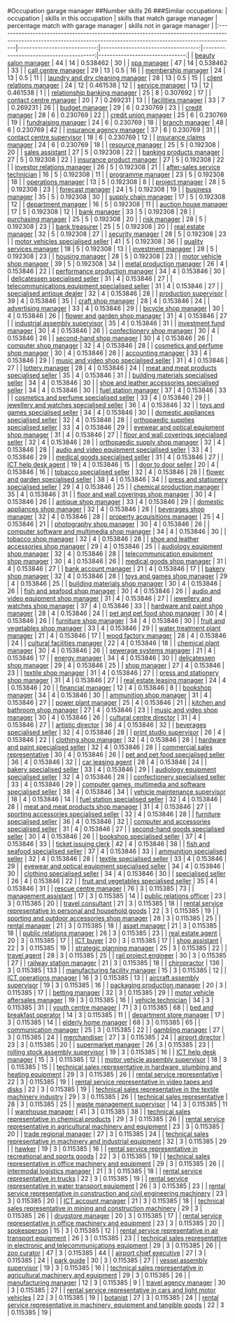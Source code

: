 #Occupation garage manager
##Number skills 26
###Similar occupations:
| occupation                                                                                                                                                        |   skills in this occupation |   skills that match garage manager |   percentage match with garage manager |   skills not in garage manager |
|:------------------------------------------------------------------------------------------------------------------------------------------------------------------|----------------------------:|-----------------------------------:|---------------------------------------:|-------------------------------:|
| [beauty salon manager](beauty_salon_manager.md)                                                                                                                   |                          44 |                                 14 |                               0.538462 |                             30 |
| [spa manager](spa_manager.md)                                                                                                                                     |                          47 |                                 14 |                               0.538462 |                             33 |
| [call centre manager](call_centre_manager.md)                                                                                                                     |                          29 |                                 13 |                               0.5      |                             16 |
| [membership manager](membership_manager.md)                                                                                                                       |                          24 |                                 13 |                               0.5      |                             11 |
| [laundry and dry cleaning manager](laundry_and_dry_cleaning_manager.md)                                                                                           |                          28 |                                 13 |                               0.5      |                             15 |
| [client relations manager](client_relations_manager.md)                                                                                                           |                          24 |                                 12 |                               0.461538 |                             12 |
| [service manager](service_manager.md)                                                                                                                             |                          13 |                                 12 |                               0.461538 |                              1 |
| [relationship banking manager](relationship_banking_manager.md)                                                                                                   |                          25 |                                  8 |                               0.307692 |                             17 |
| [contact centre manager](contact_centre_manager.md)                                                                                                               |                          20 |                                  7 |                               0.269231 |                             13 |
| [facilities manager](facilities_manager.md)                                                                                                                       |                          33 |                                  7 |                               0.269231 |                             26 |
| [budget manager](budget_manager.md)                                                                                                                               |                          29 |                                  6 |                               0.230769 |                             23 |
| [credit manager](credit_manager.md)                                                                                                                               |                          28 |                                  6 |                               0.230769 |                             22 |
| [credit union manager](credit_union_manager.md)                                                                                                                   |                          25 |                                  6 |                               0.230769 |                             19 |
| [fundraising manager](fundraising_manager.md)                                                                                                                     |                          24 |                                  6 |                               0.230769 |                             18 |
| [branch manager](branch_manager.md)                                                                                                                               |                          48 |                                  6 |                               0.230769 |                             42 |
| [insurance agency manager](insurance_agency_manager.md)                                                                                                           |                          37 |                                  6 |                               0.230769 |                             31 |
| [contact centre supervisor](contact_centre_supervisor.md)                                                                                                         |                          18 |                                  6 |                               0.230769 |                             12 |
| [insurance claims manager](insurance_claims_manager.md)                                                                                                           |                          24 |                                  6 |                               0.230769 |                             18 |
| [resource manager](resource_manager.md)                                                                                                                           |                          25 |                                  5 |                               0.192308 |                             20 |
| [sales assistant](sales_assistant.md)                                                                                                                             |                          27 |                                  5 |                               0.192308 |                             22 |
| [banking products manager](banking_products_manager.md)                                                                                                           |                          27 |                                  5 |                               0.192308 |                             22 |
| [insurance product manager](insurance_product_manager.md)                                                                                                         |                          27 |                                  5 |                               0.192308 |                             22 |
| [investor relations manager](investor_relations_manager.md)                                                                                                       |                          26 |                                  5 |                               0.192308 |                             21 |
| [after-sales service technician](after-sales_service_technician.md)                                                                                               |                          16 |                                  5 |                               0.192308 |                             11 |
| [programme manager](programme_manager.md)                                                                                                                         |                          23 |                                  5 |                               0.192308 |                             18 |
| [operations manager](operations_manager.md)                                                                                                                       |                          13 |                                  5 |                               0.192308 |                              8 |
| [project manager](project_manager.md)                                                                                                                             |                          28 |                                  5 |                               0.192308 |                             23 |
| [forecast manager](forecast_manager.md)                                                                                                                           |                          24 |                                  5 |                               0.192308 |                             19 |
| [business manager](business_manager.md)                                                                                                                           |                          35 |                                  5 |                               0.192308 |                             30 |
| [supply chain manager](supply_chain_manager.md)                                                                                                                   |                          17 |                                  5 |                               0.192308 |                             12 |
| [department manager](department_manager.md)                                                                                                                       |                          16 |                                  5 |                               0.192308 |                             11 |
| [auction house manager](auction_house_manager.md)                                                                                                                 |                          17 |                                  5 |                               0.192308 |                             12 |
| [bank manager](bank_manager.md)                                                                                                                                   |                          33 |                                  5 |                               0.192308 |                             28 |
| [purchasing manager](purchasing_manager.md)                                                                                                                       |                          25 |                                  5 |                               0.192308 |                             20 |
| [risk manager](risk_manager.md)                                                                                                                                   |                          28 |                                  5 |                               0.192308 |                             23 |
| [bank treasurer](bank_treasurer.md)                                                                                                                               |                          25 |                                  5 |                               0.192308 |                             20 |
| [real estate manager](real_estate_manager.md)                                                                                                                     |                          32 |                                  5 |                               0.192308 |                             27 |
| [security manager](security_manager.md)                                                                                                                           |                          28 |                                  5 |                               0.192308 |                             23 |
| [motor vehicles specialised seller](motor_vehicles_specialised_seller.md)                                                                                         |                          41 |                                  5 |                               0.192308 |                             36 |
| [quality services manager](quality_services_manager.md)                                                                                                           |                          18 |                                  5 |                               0.192308 |                             13 |
| [investment manager](investment_manager.md)                                                                                                                       |                          28 |                                  5 |                               0.192308 |                             23 |
| [housing manager](housing_manager.md)                                                                                                                             |                          28 |                                  5 |                               0.192308 |                             23 |
| [motor vehicle shop manager](motor_vehicle_shop_manager.md)                                                                                                       |                          39 |                                  5 |                               0.192308 |                             34 |
| [metal production manager](metal_production_manager.md)                                                                                                           |                          26 |                                  4 |                               0.153846 |                             22 |
| [performance production manager](performance_production_manager.md)                                                                                               |                          34 |                                  4 |                               0.153846 |                             30 |
| [delicatessen specialised seller](delicatessen_specialised_seller.md)                                                                                             |                          31 |                                  4 |                               0.153846 |                             27 |
| [telecommunications equipment specialised seller](telecommunications_equipment_specialised_seller.md)                                                             |                          31 |                                  4 |                               0.153846 |                             27 |
| [specialised antique dealer](specialised_antique_dealer.md)                                                                                                       |                          32 |                                  4 |                               0.153846 |                             28 |
| [production supervisor](production_supervisor.md)                                                                                                                 |                          39 |                                  4 |                               0.153846 |                             35 |
| [craft shop manager](craft_shop_manager.md)                                                                                                                       |                          28 |                                  4 |                               0.153846 |                             24 |
| [advertising manager](advertising_manager.md)                                                                                                                     |                          33 |                                  4 |                               0.153846 |                             29 |
| [bicycle shop manager](bicycle_shop_manager.md)                                                                                                                   |                          30 |                                  4 |                               0.153846 |                             26 |
| [flower and garden shop manager](flower_and_garden_shop_manager.md)                                                                                               |                          31 |                                  4 |                               0.153846 |                             27 |
| [industrial assembly supervisor](industrial_assembly_supervisor.md)                                                                                               |                          35 |                                  4 |                               0.153846 |                             31 |
| [investment fund manager](investment_fund_manager.md)                                                                                                             |                          30 |                                  4 |                               0.153846 |                             26 |
| [confectionery shop manager](confectionery_shop_manager.md)                                                                                                       |                          30 |                                  4 |                               0.153846 |                             26 |
| [second-hand shop manager](second-hand_shop_manager.md)                                                                                                           |                          30 |                                  4 |                               0.153846 |                             26 |
| [computer shop manager](computer_shop_manager.md)                                                                                                                 |                          32 |                                  4 |                               0.153846 |                             28 |
| [cosmetics and perfume shop manager](cosmetics_and_perfume_shop_manager.md)                                                                                       |                          30 |                                  4 |                               0.153846 |                             26 |
| [accounting manager](accounting_manager.md)                                                                                                                       |                          33 |                                  4 |                               0.153846 |                             29 |
| [music and video shop specialised seller](music_and_video_shop_specialised_seller.md)                                                                             |                          31 |                                  4 |                               0.153846 |                             27 |
| [lottery manager](lottery_manager.md)                                                                                                                             |                          28 |                                  4 |                               0.153846 |                             24 |
| [meat and meat products specialised seller](meat_and_meat_products_specialised_seller.md)                                                                         |                          35 |                                  4 |                               0.153846 |                             31 |
| [building materials specialised seller](building_materials_specialised_seller.md)                                                                                 |                          34 |                                  4 |                               0.153846 |                             30 |
| [shoe and leather accessories specialised seller](shoe_and_leather_accessories_specialised_seller.md)                                                             |                          34 |                                  4 |                               0.153846 |                             30 |
| [fuel station manager](fuel_station_manager.md)                                                                                                                   |                          37 |                                  4 |                               0.153846 |                             33 |
| [cosmetics and perfume specialised seller](cosmetics_and_perfume_specialised_seller.md)                                                                           |                          33 |                                  4 |                               0.153846 |                             29 |
| [jewellery and watches specialised seller](jewellery_and_watches_specialised_seller.md)                                                                           |                          36 |                                  4 |                               0.153846 |                             32 |
| [toys and games specialised seller](toys_and_games_specialised_seller.md)                                                                                         |                          34 |                                  4 |                               0.153846 |                             30 |
| [domestic appliances specialised seller](domestic_appliances_specialised_seller.md)                                                                               |                          32 |                                  4 |                               0.153846 |                             28 |
| [orthopaedic supplies specialised seller](orthopaedic_supplies_specialised_seller.md)                                                                             |                          33 |                                  4 |                               0.153846 |                             29 |
| [eyewear and optical equipment shop manager](eyewear_and_optical_equipment_shop_manager.md)                                                                       |                          31 |                                  4 |                               0.153846 |                             27 |
| [floor and wall coverings specialised seller](floor_and_wall_coverings_specialised_seller.md)                                                                     |                          32 |                                  4 |                               0.153846 |                             28 |
| [orthopaedic supply shop manager](orthopaedic_supply_shop_manager.md)                                                                                             |                          32 |                                  4 |                               0.153846 |                             28 |
| [audio and video equipment specialised seller](audio_and_video_equipment_specialised_seller.md)                                                                   |                          33 |                                  4 |                               0.153846 |                             29 |
| [medical goods specialised seller](medical_goods_specialised_seller.md)                                                                                           |                          31 |                                  4 |                               0.153846 |                             27 |
| [ICT help desk agent](ICT_help_desk_agent.md)                                                                                                                     |                          19 |                                  4 |                               0.153846 |                             15 |
| [door to door seller](door_to_door_seller.md)                                                                                                                     |                          20 |                                  4 |                               0.153846 |                             16 |
| [tobacco specialised seller](tobacco_specialised_seller.md)                                                                                                       |                          32 |                                  4 |                               0.153846 |                             28 |
| [flower and garden specialised seller](flower_and_garden_specialised_seller.md)                                                                                   |                          38 |                                  4 |                               0.153846 |                             34 |
| [press and stationery specialised seller](press_and_stationery_specialised_seller.md)                                                                             |                          29 |                                  4 |                               0.153846 |                             25 |
| [chemical production manager](chemical_production_manager.md)                                                                                                     |                          35 |                                  4 |                               0.153846 |                             31 |
| [floor and wall coverings shop manager](floor_and_wall_coverings_shop_manager.md)                                                                                 |                          30 |                                  4 |                               0.153846 |                             26 |
| [antique shop manager](antique_shop_manager.md)                                                                                                                   |                          33 |                                  4 |                               0.153846 |                             29 |
| [domestic appliances shop manager](domestic_appliances_shop_manager.md)                                                                                           |                          32 |                                  4 |                               0.153846 |                             28 |
| [beverages shop manager](beverages_shop_manager.md)                                                                                                               |                          32 |                                  4 |                               0.153846 |                             28 |
| [property acquisitions manager](property_acquisitions_manager.md)                                                                                                 |                          25 |                                  4 |                               0.153846 |                             21 |
| [photography shop manager](photography_shop_manager.md)                                                                                                           |                          30 |                                  4 |                               0.153846 |                             26 |
| [computer software and multimedia shop manager](computer_software_and_multimedia_shop_manager.md)                                                                 |                          34 |                                  4 |                               0.153846 |                             30 |
| [tobacco shop manager](tobacco_shop_manager.md)                                                                                                                   |                          32 |                                  4 |                               0.153846 |                             28 |
| [shoe and leather accessories shop manager](shoe_and_leather_accessories_shop_manager.md)                                                                         |                          29 |                                  4 |                               0.153846 |                             25 |
| [audiology equipment shop manager](audiology_equipment_shop_manager.md)                                                                                           |                          32 |                                  4 |                               0.153846 |                             28 |
| [telecommunication equipment shop manager](telecommunication_equipment_shop_manager.md)                                                                           |                          30 |                                  4 |                               0.153846 |                             26 |
| [medical goods shop manager](medical_goods_shop_manager.md)                                                                                                       |                          31 |                                  4 |                               0.153846 |                             27 |
| [bank account manager](bank_account_manager.md)                                                                                                                   |                          21 |                                  4 |                               0.153846 |                             17 |
| [bakery shop manager](bakery_shop_manager.md)                                                                                                                     |                          32 |                                  4 |                               0.153846 |                             28 |
| [toys and games shop manager](toys_and_games_shop_manager.md)                                                                                                     |                          29 |                                  4 |                               0.153846 |                             25 |
| [building materials shop manager](building_materials_shop_manager.md)                                                                                             |                          30 |                                  4 |                               0.153846 |                             26 |
| [fish and seafood shop manager](fish_and_seafood_shop_manager.md)                                                                                                 |                          30 |                                  4 |                               0.153846 |                             26 |
| [audio and video equipment shop manager](audio_and_video_equipment_shop_manager.md)                                                                               |                          31 |                                  4 |                               0.153846 |                             27 |
| [jewellery and watches shop manager](jewellery_and_watches_shop_manager.md)                                                                                       |                          37 |                                  4 |                               0.153846 |                             33 |
| [hardware and paint shop manager](hardware_and_paint_shop_manager.md)                                                                                             |                          28 |                                  4 |                               0.153846 |                             24 |
| [pet and pet food shop manager](pet_and_pet_food_shop_manager.md)                                                                                                 |                          30 |                                  4 |                               0.153846 |                             26 |
| [furniture shop manager](furniture_shop_manager.md)                                                                                                               |                          34 |                                  4 |                               0.153846 |                             30 |
| [fruit and vegetables shop manager](fruit_and_vegetables_shop_manager.md)                                                                                         |                          33 |                                  4 |                               0.153846 |                             29 |
| [water treatment plant manager](water_treatment_plant_manager.md)                                                                                                 |                          21 |                                  4 |                               0.153846 |                             17 |
| [wood factory manager](wood_factory_manager.md)                                                                                                                   |                          28 |                                  4 |                               0.153846 |                             24 |
| [cultural facilities manager](cultural_facilities_manager.md)                                                                                                     |                          22 |                                  4 |                               0.153846 |                             18 |
| [chemical plant manager](chemical_plant_manager.md)                                                                                                               |                          30 |                                  4 |                               0.153846 |                             26 |
| [sewerage systems manager](sewerage_systems_manager.md)                                                                                                           |                          21 |                                  4 |                               0.153846 |                             17 |
| [energy manager](energy_manager.md)                                                                                                                               |                          34 |                                  4 |                               0.153846 |                             30 |
| [delicatessen shop manager](delicatessen_shop_manager.md)                                                                                                         |                          29 |                                  4 |                               0.153846 |                             25 |
| [shop manager](shop_manager.md)                                                                                                                                   |                          27 |                                  4 |                               0.153846 |                             23 |
| [textile shop manager](textile_shop_manager.md)                                                                                                                   |                          31 |                                  4 |                               0.153846 |                             27 |
| [press and stationery shop manager](press_and_stationery_shop_manager.md)                                                                                         |                          31 |                                  4 |                               0.153846 |                             27 |
| [real estate leasing manager](real_estate_leasing_manager.md)                                                                                                     |                          24 |                                  4 |                               0.153846 |                             20 |
| [financial manager](financial_manager.md)                                                                                                                         |                          12 |                                  4 |                               0.153846 |                              8 |
| [bookshop manager](bookshop_manager.md)                                                                                                                           |                          34 |                                  4 |                               0.153846 |                             30 |
| [ammunition shop manager](ammunition_shop_manager.md)                                                                                                             |                          31 |                                  4 |                               0.153846 |                             27 |
| [power plant manager](power_plant_manager.md)                                                                                                                     |                          25 |                                  4 |                               0.153846 |                             21 |
| [kitchen and bathroom shop manager](kitchen_and_bathroom_shop_manager.md)                                                                                         |                          27 |                                  4 |                               0.153846 |                             23 |
| [music and video shop manager](music_and_video_shop_manager.md)                                                                                                   |                          30 |                                  4 |                               0.153846 |                             26 |
| [cultural centre director](cultural_centre_director.md)                                                                                                           |                          31 |                                  4 |                               0.153846 |                             27 |
| [artistic director](artistic_director.md)                                                                                                                         |                          36 |                                  4 |                               0.153846 |                             32 |
| [beverages specialised seller](beverages_specialised_seller.md)                                                                                                   |                          32 |                                  4 |                               0.153846 |                             28 |
| [print studio supervisor](print_studio_supervisor.md)                                                                                                             |                          26 |                                  4 |                               0.153846 |                             22 |
| [clothing shop manager](clothing_shop_manager.md)                                                                                                                 |                          32 |                                  4 |                               0.153846 |                             28 |
| [hardware and paint specialised seller](hardware_and_paint_specialised_seller.md)                                                                                 |                          32 |                                  4 |                               0.153846 |                             28 |
| [commercial sales representative](commercial_sales_representative.md)                                                                                             |                          30 |                                  4 |                               0.153846 |                             26 |
| [pet and pet food specialised seller](pet_and_pet_food_specialised_seller.md)                                                                                     |                          36 |                                  4 |                               0.153846 |                             32 |
| [car leasing agent](car_leasing_agent.md)                                                                                                                         |                          28 |                                  4 |                               0.153846 |                             24 |
| [bakery specialised seller](bakery_specialised_seller.md)                                                                                                         |                          33 |                                  4 |                               0.153846 |                             29 |
| [audiology equipment specialised seller](audiology_equipment_specialised_seller.md)                                                                               |                          32 |                                  4 |                               0.153846 |                             28 |
| [confectionery specialised seller](confectionery_specialised_seller.md)                                                                                           |                          33 |                                  4 |                               0.153846 |                             29 |
| [computer games, multimedia and software specialised seller](computer_games,_multimedia_and_software_specialised_seller.md)                                       |                          38 |                                  4 |                               0.153846 |                             34 |
| [vehicle maintenance supervisor](vehicle_maintenance_supervisor.md)                                                                                               |                          18 |                                  4 |                               0.153846 |                             14 |
| [fuel station specialised seller](fuel_station_specialised_seller.md)                                                                                             |                          32 |                                  4 |                               0.153846 |                             28 |
| [meat and meat products shop manager](meat_and_meat_products_shop_manager.md)                                                                                     |                          31 |                                  4 |                               0.153846 |                             27 |
| [sporting accessories specialised seller](sporting_accessories_specialised_seller.md)                                                                             |                          32 |                                  4 |                               0.153846 |                             28 |
| [furniture specialised seller](furniture_specialised_seller.md)                                                                                                   |                          36 |                                  4 |                               0.153846 |                             32 |
| [computer and accessories specialised seller](computer_and_accessories_specialised_seller.md)                                                                     |                          31 |                                  4 |                               0.153846 |                             27 |
| [second-hand goods specialised seller](second-hand_goods_specialised_seller.md)                                                                                   |                          30 |                                  4 |                               0.153846 |                             26 |
| [bookshop specialised seller](bookshop_specialised_seller.md)                                                                                                     |                          37 |                                  4 |                               0.153846 |                             33 |
| [ticket issuing clerk](ticket_issuing_clerk.md)                                                                                                                   |                          42 |                                  4 |                               0.153846 |                             38 |
| [fish and seafood specialised seller](fish_and_seafood_specialised_seller.md)                                                                                     |                          37 |                                  4 |                               0.153846 |                             33 |
| [ammunition specialised seller](ammunition_specialised_seller.md)                                                                                                 |                          32 |                                  4 |                               0.153846 |                             28 |
| [textile specialised seller](textile_specialised_seller.md)                                                                                                       |                          33 |                                  4 |                               0.153846 |                             29 |
| [eyewear and optical equipment specialised seller](eyewear_and_optical_equipment_specialised_seller.md)                                                           |                          34 |                                  4 |                               0.153846 |                             30 |
| [clothing specialised seller](clothing_specialised_seller.md)                                                                                                     |                          34 |                                  4 |                               0.153846 |                             30 |
| [specialised seller](specialised_seller.md)                                                                                                                       |                          26 |                                  4 |                               0.153846 |                             22 |
| [fruit and vegetables specialised seller](fruit_and_vegetables_specialised_seller.md)                                                                             |                          35 |                                  4 |                               0.153846 |                             31 |
| [rescue centre manager](rescue_centre_manager.md)                                                                                                                 |                          76 |                                  3 |                               0.115385 |                             73 |
| [management assistant](management_assistant.md)                                                                                                                   |                          17 |                                  3 |                               0.115385 |                             14 |
| [public relations officer](public_relations_officer.md)                                                                                                           |                          23 |                                  3 |                               0.115385 |                             20 |
| [travel consultant](travel_consultant.md)                                                                                                                         |                          21 |                                  3 |                               0.115385 |                             18 |
| [rental service representative in personal and household goods](rental_service_representative_in_personal_and_household_goods.md)                                 |                          22 |                                  3 |                               0.115385 |                             19 |
| [sporting and outdoor accessories shop manager](sporting_and_outdoor_accessories_shop_manager.md)                                                                 |                          28 |                                  3 |                               0.115385 |                             25 |
| [rental manager](rental_manager.md)                                                                                                                               |                          21 |                                  3 |                               0.115385 |                             18 |
| [asset manager](asset_manager.md)                                                                                                                                 |                          21 |                                  3 |                               0.115385 |                             18 |
| [public relations manager](public_relations_manager.md)                                                                                                           |                          26 |                                  3 |                               0.115385 |                             23 |
| [real estate agent](real_estate_agent.md)                                                                                                                         |                          20 |                                  3 |                               0.115385 |                             17 |
| [ICT buyer](ICT_buyer.md)                                                                                                                                         |                          20 |                                  3 |                               0.115385 |                             17 |
| [shop assistant](shop_assistant.md)                                                                                                                               |                          22 |                                  3 |                               0.115385 |                             19 |
| [strategic planning manager](strategic_planning_manager.md)                                                                                                       |                          25 |                                  3 |                               0.115385 |                             22 |
| [travel agent](travel_agent.md)                                                                                                                                   |                          28 |                                  3 |                               0.115385 |                             25 |
| [rail project engineer](rail_project_engineer.md)                                                                                                                 |                          30 |                                  3 |                               0.115385 |                             27 |
| [railway station manager](railway_station_manager.md)                                                                                                             |                          21 |                                  3 |                               0.115385 |                             18 |
| [chiropractor](chiropractor.md)                                                                                                                                   |                         136 |                                  3 |                               0.115385 |                            133 |
| [manufacturing facility manager](manufacturing_facility_manager.md)                                                                                               |                          15 |                                  3 |                               0.115385 |                             12 |
| [ICT operations manager](ICT_operations_manager.md)                                                                                                               |                          16 |                                  3 |                               0.115385 |                             13 |
| [aircraft assembly supervisor](aircraft_assembly_supervisor.md)                                                                                                   |                          19 |                                  3 |                               0.115385 |                             16 |
| [packaging production manager](packaging_production_manager.md)                                                                                                   |                          20 |                                  3 |                               0.115385 |                             17 |
| [betting manager](betting_manager.md)                                                                                                                             |                          32 |                                  3 |                               0.115385 |                             29 |
| [motor vehicle aftersales manager](motor_vehicle_aftersales_manager.md)                                                                                           |                          19 |                                  3 |                               0.115385 |                             16 |
| [vehicle technician](vehicle_technician.md)                                                                                                                       |                          34 |                                  3 |                               0.115385 |                             31 |
| [youth centre manager](youth_centre_manager.md)                                                                                                                   |                          71 |                                  3 |                               0.115385 |                             68 |
| [bed and breakfast operator](bed_and_breakfast_operator.md)                                                                                                       |                          14 |                                  3 |                               0.115385 |                             11 |
| [department store manager](department_store_manager.md)                                                                                                           |                          17 |                                  3 |                               0.115385 |                             14 |
| [elderly home manager](elderly_home_manager.md)                                                                                                                   |                          68 |                                  3 |                               0.115385 |                             65 |
| [communication manager](communication_manager.md)                                                                                                                 |                          25 |                                  3 |                               0.115385 |                             22 |
| [gambling manager](gambling_manager.md)                                                                                                                           |                          27 |                                  3 |                               0.115385 |                             24 |
| [merchandiser](merchandiser.md)                                                                                                                                   |                          27 |                                  3 |                               0.115385 |                             24 |
| [airport director](airport_director.md)                                                                                                                           |                          23 |                                  3 |                               0.115385 |                             20 |
| [supermarket manager](supermarket_manager.md)                                                                                                                     |                          26 |                                  3 |                               0.115385 |                             23 |
| [rolling stock assembly supervisor](rolling_stock_assembly_supervisor.md)                                                                                         |                          19 |                                  3 |                               0.115385 |                             16 |
| [ICT help desk manager](ICT_help_desk_manager.md)                                                                                                                 |                          15 |                                  3 |                               0.115385 |                             12 |
| [motor vehicle assembly supervisor](motor_vehicle_assembly_supervisor.md)                                                                                         |                          18 |                                  3 |                               0.115385 |                             15 |
| [technical sales representative in hardware, plumbing and heating equipment](technical_sales_representative_in_hardware,_plumbing_and_heating_equipment.md)       |                          29 |                                  3 |                               0.115385 |                             26 |
| [rental service representative](rental_service_representative.md)                                                                                                 |                          22 |                                  3 |                               0.115385 |                             19 |
| [rental service representative in video tapes and disks](rental_service_representative_in_video_tapes_and_disks.md)                                               |                          22 |                                  3 |                               0.115385 |                             19 |
| [technical sales representative in the textile machinery industry](technical_sales_representative_in_the_textile_machinery_industry.md)                           |                          29 |                                  3 |                               0.115385 |                             26 |
| [technical sales representative](technical_sales_representative.md)                                                                                               |                          28 |                                  3 |                               0.115385 |                             25 |
| [waste management supervisor](waste_management_supervisor.md)                                                                                                     |                          14 |                                  3 |                               0.115385 |                             11 |
| [warehouse manager](warehouse_manager.md)                                                                                                                         |                          41 |                                  3 |                               0.115385 |                             38 |
| [technical sales representative in chemical products](technical_sales_representative_in_chemical_products.md)                                                     |                          29 |                                  3 |                               0.115385 |                             26 |
| [rental service representative in agricultural machinery and equipment](rental_service_representative_in_agricultural_machinery_and_equipment.md)                 |                          23 |                                  3 |                               0.115385 |                             20 |
| [trade regional manager](trade_regional_manager.md)                                                                                                               |                          27 |                                  3 |                               0.115385 |                             24 |
| [technical sales representative in machinery and industrial equipment](technical_sales_representative_in_machinery_and_industrial_equipment.md)                   |                          32 |                                  3 |                               0.115385 |                             29 |
| [hawker](hawker.md)                                                                                                                                               |                          19 |                                  3 |                               0.115385 |                             16 |
| [rental service representative in recreational and sports goods](rental_service_representative_in_recreational_and_sports_goods.md)                               |                          22 |                                  3 |                               0.115385 |                             19 |
| [technical sales representative in office machinery and equipment](technical_sales_representative_in_office_machinery_and_equipment.md)                           |                          29 |                                  3 |                               0.115385 |                             26 |
| [intermodal logistics manager](intermodal_logistics_manager.md)                                                                                                   |                          21 |                                  3 |                               0.115385 |                             18 |
| [rental service representative in trucks](rental_service_representative_in_trucks.md)                                                                             |                          22 |                                  3 |                               0.115385 |                             19 |
| [rental service representative in water transport equipment](rental_service_representative_in_water_transport_equipment.md)                                       |                          26 |                                  3 |                               0.115385 |                             23 |
| [rental service representative in construction and civil engineering machinery](rental_service_representative_in_construction_and_civil_engineering_machinery.md) |                          23 |                                  3 |                               0.115385 |                             20 |
| [ICT account manager](ICT_account_manager.md)                                                                                                                     |                          21 |                                  3 |                               0.115385 |                             18 |
| [technical sales representative in mining and construction machinery](technical_sales_representative_in_mining_and_construction_machinery.md)                     |                          29 |                                  3 |                               0.115385 |                             26 |
| [drugstore manager](drugstore_manager.md)                                                                                                                         |                          20 |                                  3 |                               0.115385 |                             17 |
| [rental service representative in office machinery and equipment](rental_service_representative_in_office_machinery_and_equipment.md)                             |                          23 |                                  3 |                               0.115385 |                             20 |
| [spokesperson](spokesperson.md)                                                                                                                                   |                          15 |                                  3 |                               0.115385 |                             12 |
| [rental service representative in air transport equipment](rental_service_representative_in_air_transport_equipment.md)                                           |                          26 |                                  3 |                               0.115385 |                             23 |
| [technical sales representative in electronic and telecommunications equipment](technical_sales_representative_in_electronic_and_telecommunications_equipment.md) |                          29 |                                  3 |                               0.115385 |                             26 |
| [zoo curator](zoo_curator.md)                                                                                                                                     |                          47 |                                  3 |                               0.115385 |                             44 |
| [airport chief executive](airport_chief_executive.md)                                                                                                             |                          27 |                                  3 |                               0.115385 |                             24 |
| [park guide](park_guide.md)                                                                                                                                       |                          30 |                                  3 |                               0.115385 |                             27 |
| [vessel assembly supervisor](vessel_assembly_supervisor.md)                                                                                                       |                          19 |                                  3 |                               0.115385 |                             16 |
| [technical sales representative in agricultural machinery and equipment](technical_sales_representative_in_agricultural_machinery_and_equipment.md)               |                          29 |                                  3 |                               0.115385 |                             26 |
| [manufacturing manager](manufacturing_manager.md)                                                                                                                 |                          12 |                                  3 |                               0.115385 |                              9 |
| [travel agency manager](travel_agency_manager.md)                                                                                                                 |                          30 |                                  3 |                               0.115385 |                             27 |
| [rental service representative in cars and light motor vehicles](rental_service_representative_in_cars_and_light_motor_vehicles.md)                               |                          22 |                                  3 |                               0.115385 |                             19 |
| [botanist](botanist.md)                                                                                                                                           |                          27 |                                  3 |                               0.115385 |                             24 |
| [rental service representative in machinery, equipment and tangible goods](rental_service_representative_in_machinery,_equipment_and_tangible_goods.md)           |                          22 |                                  3 |                               0.115385 |                             19 |
